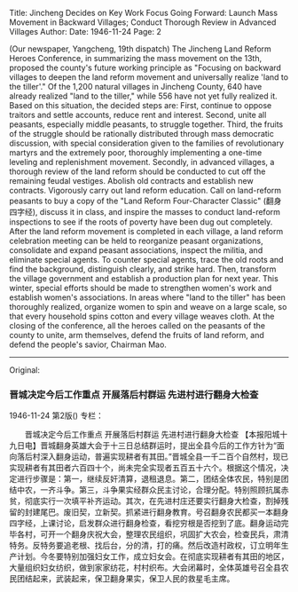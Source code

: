 Title: Jincheng Decides on Key Work Focus Going Forward: Launch Mass Movement in Backward Villages; Conduct Thorough Review in Advanced Villages
Author:
Date: 1946-11-24
Page: 2

(Our newspaper, Yangcheng, 19th dispatch) The Jincheng Land Reform Heroes Conference, in summarizing the mass movement on the 13th, proposed the county's future working principle as "Focusing on backward villages to deepen the land reform movement and universally realize 'land to the tiller'." Of the 1,200 natural villages in Jincheng County, 640 have already realized "land to the tiller," while 556 have not yet fully realized it. Based on this situation, the decided steps are: First, continue to oppose traitors and settle accounts, reduce rent and interest. Second, unite all peasants, especially middle peasants, to struggle together. Third, the fruits of the struggle should be rationally distributed through mass democratic discussion, with special consideration given to the families of revolutionary martyrs and the extremely poor, thoroughly implementing a one-time leveling and replenishment movement. Secondly, in advanced villages, a thorough review of the land reform should be conducted to cut off the remaining feudal vestiges. Abolish old contracts and establish new contracts. Vigorously carry out land reform education. Call on land-reform peasants to buy a copy of the "Land Reform Four-Character Classic" (翻身四字经), discuss it in class, and inspire the masses to conduct land-reform inspections to see if the roots of poverty have been dug out completely. After the land reform movement is completed in each village, a land reform celebration meeting can be held to reorganize peasant organizations, consolidate and expand peasant associations, inspect the militia, and eliminate special agents. To counter special agents, trace the old roots and find the background, distinguish clearly, and strike hard. Then, transform the village government and establish a production plan for next year. This winter, special efforts should be made to strengthen women's work and establish women's associations. In areas where "land to the tiller" has been thoroughly realized, organize women to spin and weave on a large scale, so that every household spins cotton and every village weaves cloth. At the closing of the conference, all the heroes called on the peasants of the county to unite, arm themselves, defend the fruits of land reform, and defend the people's savior, Chairman Mao.



<hr /> 

Original: 


### 晋城决定今后工作重点  开展落后村群运  先进村进行翻身大检查

1946-11-24
第2版()
专栏：

　　晋城决定今后工作重点
    开展落后村群运
    先进村进行翻身大检查
    【本报阳城十九日电】晋城翻身英雄大会于十三日总结群运时，提出全县今后的工作方针为“面向落后村深入翻身运动，普遍实现耕者有其田。”晋城全县一千二百个自然村，现已实现耕者有其田者六百四十个，尚未完全实现者五百五十六个。根据这个情况，决定进行步骤是：第一，继续反奸清算，退租退息。第二，团结全体农民，特别是团结中农，一齐斗争。第三，斗争果实经群众民主讨论，合理分配。特别照顾抗属赤贫，彻底实行一次填平补齐运动。其次，在先进村庄还要实行翻身大检查，割掉残留的封建尾巴。废旧契，立新契。抓紧进行翻身教育。号召翻身农民都买一本翻身四字经，上课讨论，启发群众进行翻身检查，看挖穷根是否挖到了底。翻身运动完毕各村，可开一个翻身庆祝大会，整理农民组织，巩固扩大农会，检查民兵，肃清特务。反特务要追老根、找后台，分的清，打的痛。然后改造村政权，订立明年生产计划。今冬要特别加强妇女工作，成立妇女会。在彻底实现耕者有其田的地区，大量组织妇女纺织，做到家家纺花，村村织布。大会闭幕时，全体英雄号召全县农民团结起来，武装起来，保卫翻身果实，保卫人民的救星毛主席。
